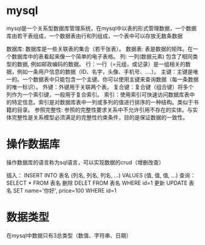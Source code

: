 # mysql
mysql是一个关系型数据库管理系统，在mysql中以表的形式管理数据，一个数据库由若干表组成，一个数据表由行和列组成，一个表中可以存放无数条数据

数据库: 数据库是一些关联表的集合（若干张表）。
数据表: 表是数据的矩阵。在一个数据库中的表看起来像一个简单的电子表格。
列: 一列(数据元素) 包含了相同类型的数据, 例如邮政编码的数据。
行：一行（=元组，或记录）是一组相关的数据，例如一条用户信息的数据（ID、名字，头像、手机号、....）。
主键：主键是唯一的。一个数据表中只能包含一个主键。你可以使用主键来查询数据（每一条数据的唯一标识）。
外键：外键用于关联两个表。
复合键：复合键（组合键）将多个列作为一个索引键，一般用于复合索引。
索引：使用索引可快速访问数据库表中的特定信息。索引是对数据库表中一列或多列的值进行排序的一种结构。类似于书籍的目录。
参照完整性: 参照的完整性要求关系中不允许引用不存在的实体。与实体完整性是关系模型必须满足的完整性约束条件，目的是保证数据的一致性。

# 操作数据库
操作数据库的语言称为sql语言，可以实现数据的crud（增删改查）

插入：
INSERT INTO 表名 (列名, 列名, 列名, ...) VALUES (值, 值, 值, ...)
查询：
SELECT * FROM 表名
删除
DELET FROM 表名 WHERE id=1
更新
UPDATE 表名 SET name='你好', price=100  WHERE id=1

# 数据类型
在mysql中数据只有3总类型（数值、字符串、日期）